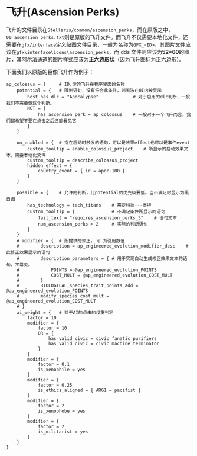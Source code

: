 # 飞升(Ascension Perks)

<script>
    redirect_github('common_modding/ascension_perks.md')
</script>

飞升的文件目录在`Stellaris/common/ascension_perks`，而在原版之中，`00_ascension_perks.txt`则是原版的飞升文件。而飞升不仅需要本地化文件，还需要在`gfx/interface`定义贴图文件目录，一般为名称为`GFX_<ID>`，其图片文件应该在`gfx\interface\icons\ascension_perks`，而 dds 文件则应该为**52\*60**的图片，其阿尔法通道的图片样式应该为**正六边形状**（因为飞升图标为正六边形）。

下面我们以原版的巨像飞升作为例子：

```pdx
ap_colossus = {     # ID,你的飞升在程序里面的名称
    potential = {   # 限制语句，没有符合此条件，则无法在UI内被显示
        host_has_dlc = "Apocalypse"             # 对于启用的dlc判断，一般我们不需要做这个判断。
        NOT = {
            has_ascension_perk = ap_colossus    # 一般对于一个飞升而言，我们都希望不要在点击之后还能看见它
        }
    }

    on_enabled = {  # 指在启动时触发的语句，可以是效果effect也可以是事件event
        custom_tooltip = enable_colossus_project    # 所显示的启动效果文本，需要本地化文件
        custom_tooltip = describe_colossus_project
        hidden_effect = {
            country_event = { id = apoc.100 }
        }
    }

    possible = {    # 允许的判断，比potential的优先级要低。当不满足时显示为黑白图
        has_technology = tech_titans    # 需要科技---泰坦
        custom_tooltip = {              # 不满足条件所显示的语句
            fail_text = "requires_ascension_perks_3"    # 语句文本
            num_ascension_perks > 2     # 实际的判断语句
        }
    }
    # modifier = {  # 所提供的修正，`@`为引用数值
    #        description = ap_engineered_evolution_modifier_desc    # 此修正效果显示的语句
    #        description_parameters = { # 用于实现自动生成修正效果文本的语句，不常见。
    #            POINTS = @ap_engineered_evolution_POINTS
    #            COST_MULT = @ap_engineered_evolution_COST_MULT
    #        }
    #        BIOLOGICAL_species_trait_points_add = @ap_engineered_evolution_POINTS
    #        modify_species_cost_mult = @ap_engineered_evolution_COST_MULT
    # }
    ai_weight = {   # 对于AI的点击的权重判定
        factor = 10
        modifier = {
            factor = 10
            OR = {
                has_valid_civic = civic_fanatic_purifiers
                has_valid_civic = civic_machine_terminator
            }
        }
        modifier = {
            factor = 0.1
            is_xenophile = yes
        }
        modifier = {
            factor = 0.25
            is_ethics_aligned = { ARG1 = pacifist }
        }
        modifier = {
            factor = 2
            is_xenophobe = yes
        }
        modifier = {
            factor = 2
            is_militarist = yes
        }
    }
}
```
